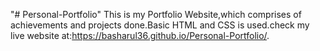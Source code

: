 "# Personal-Portfolio" 
This is my Portfolio Website,which comprises of achievements and projects done.Basic HTML and CSS is used.check my live website at:https://basharul36.github.io/Personal-Portfolio/.
